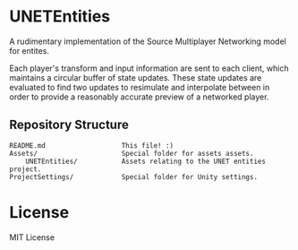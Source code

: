 # UNETEntities

A rudimentary implementation of the Source Multiplayer Networking model for entites.

Each player's transform and input information are sent to each client, which
maintains a circular buffer of state updates. These state updates are evaluated
to find two updates to resimulate and interpolate between in order to provide
a reasonably accurate preview of a networked player.

## Repository Structure

```
README.md                   This file! :)
Assets/                     Special folder for assets assets.
    UNETEntities/           Assets relating to the UNET entities project.
ProjectSettings/            Special folder for Unity settings.
```

# License

MIT License
